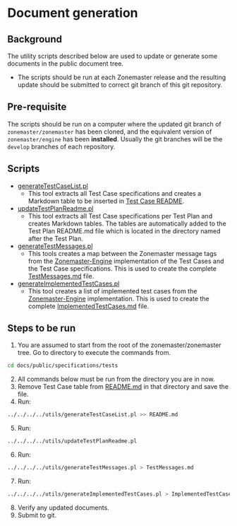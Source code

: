 # Document generation

## Background

The utility scripts described below are used to update or generate some documents
in the public document tree.

* The scripts should be run at each Zonemaster release and the resulting update
  should be submitted to correct git branch of this git repository.

## Pre-requisite

The scripts should be run on a computer where the updated git branch of
`zonemaster/zonemaster` has been cloned, and the equivalent version of
`zonemaster/engine` has been **installed**. Usually the git branches will
be the `develop` branches of each repository.

## Scripts

* [generateTestCaseList.pl]
  * This tool extracts all Test Case specifications and creates a Markdown table
    to be inserted in [Test Case README].
* [updateTestPlanReadme.pl]
  * This tool extracts all Test Case specifications per Test Plan and creates
    Markdown tables. The tables are automatically added to the Test Plan
    README.md file which is located in the directory named after the Test Plan.
* [generateTestMessages.pl]
  * This tools creates a map between the Zonemaster message tags from the
    [Zonemaster-Engine] implementation of the Test Cases and the Test Case
    specifications. This is used to create the complete [TestMessages.md] file.
* [generateImplementedTestCases.pl]
  * This tool creates a list of implemented test cases from the
    [Zonemaster-Engine] implementation. This is used to create the complete
    [ImplementedTestCases.md] file.
    
## Steps to be run

1. You are assumed to start from the root of the zonemaster/zonemaster tree.
   Go to directory to execute the commands from.
```sh
cd docs/public/specifications/tests
```
2. All commands below must be run from the directory you are in now.
3. Remove Test Case table from [README.md][Test Case README] in that directory
   and save the file.
4. Run:
```sh
../../../../utils/generateTestCaseList.pl >> README.md
```
5. Run:
```sh
../../../../utils/updateTestPlanReadme.pl
```
6. Run:
```sh
../../../../utils/generateTestMessages.pl > TestMessages.md
```
7. Run:
```sh
../../../../utils/generateImplementedTestCases.pl > ImplementedTestCases.md
```
8. Verify any updated documents.
9. Submit to git.


[generateImplementedTestCases.pl]: generateImplementedTestCases.pl
[generateTestCaseList.pl]:         generateTestCaseList.pl
[generateTestMessages.pl]:         generateTestMessages.pl
[ImplementedTestCases.md]:         ../docs/public/specifications/tests/ImplementedTestCases.md
[Test Case README]:                ../docs/public/specifications/tests/README.md
[TestMessages.md]:                 ../docs/public/specifications/tests/TestMessages.md
[updateTestPlanReadme.pl]:         generateTestMessages.pl
[Zonemaster-Engine]:               https://github.com/zonemaster/zonemaster-engine
